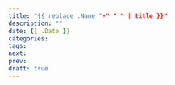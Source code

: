 ```yaml
---
title: "{{ replace .Name "-" " " | title }}"
description: ""
date: {{ .Date }}
categories:
tags:
next:
prev:
draft: true
---
```


